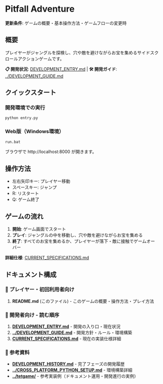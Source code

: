 # Pitfall Adventure

**更新条件**: ゲームの概要・基本操作方法・ゲームフローの変更時

## 概要

プレイヤーがジャングルを探検し、穴や敵を避けながらお宝を集めるサイドスクロールアクションゲームです。

**📋 開発状況**: [DEVELOPMENT_ENTRY.md](./DEVELOPMENT_ENTRY.md) | **🛠️ 開発ガイド**: [../DEVELOPMENT_GUIDE.md](../DEVELOPMENT_GUIDE.md)

## クイックスタート

### 開発環境での実行
```bash
python entry.py
```

### Web版（Windows環境）
```cmd
run.bat
```
ブラウザで http://localhost:8000 が開きます。

## 操作方法

- 左右矢印キー: プレイヤー移動
- スペースキー: ジャンプ
- R: リスタート
- Q: ゲーム終了

## ゲームの流れ

1. **開始**: ゲーム画面でスタート
2. **プレイ**: ジャングルの中を移動し、穴や敵を避けながらお宝を集める
3. **終了**: すべてのお宝を集めるか、プレイヤーが落下・敵に接触でゲームオーバー

**詳細仕様**: [CURRENT_SPECIFICATIONS.md](./CURRENT_SPECIFICATIONS.md)

## ドキュメント構成

### 📖 プレイヤー・初回利用者向け
1. **README.md** (このファイル) - このゲームの概要・操作方法・プレイ方法

### 📖 開発者向け - 読む順序
1. **[DEVELOPMENT_ENTRY.md](./DEVELOPMENT_ENTRY.md)** - 開発の入り口・現在状況
2. **[../DEVELOPMENT_GUIDE.md](../DEVELOPMENT_GUIDE.md)** - 開発方針・ルール・環境構築
3. **[CURRENT_SPECIFICATIONS.md](./CURRENT_SPECIFICATIONS.md)** - 現在の実装仕様詳細

### 📖 参考資料
- **[DEVELOPMENT_HISTORY.md](./DEVELOPMENT_HISTORY.md)** - 完了フェーズの開発履歴
- **[../CROSS_PLATFORM_PYTHON_SETUP.md](../CROSS_PLATFORM_PYTHON_SETUP.md)** - 環境構築詳細
- **[../tetgame/](../tetgame/)** - 参考実装例（ドキュメント運用・開発進行の実例）



